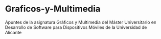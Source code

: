 Graficos-y-Multimedia
=====================

Apuntes de la asignatura Gráficos y Multimedia del Máster Universitario en Desarrollo de Software para Dispositivos Móviles de la Universidad de Alicante
